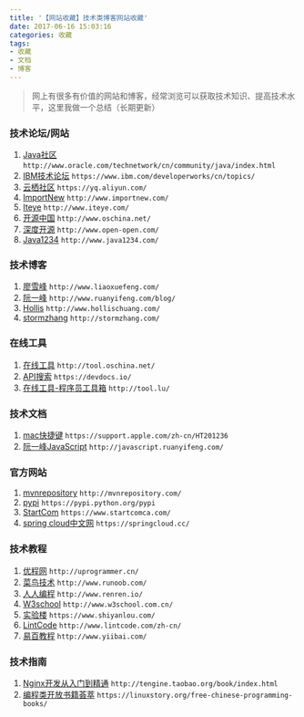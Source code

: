 ```yaml
---
title: '【网站收藏】技术类博客网站收藏'
date: 2017-06-16 15:03:16
categories: 收藏
tags:
- 收藏
- 文档
- 博客
---
```

> 网上有很多有价值的网站和博客，经常浏览可以获取技术知识、提高技术水平，这里我做一个总结（长期更新）

### 技术论坛/网站

1. [Java社区](http://www.oracle.com/technetwork/cn/community/java/index.html)
`http://www.oracle.com/technetwork/cn/community/java/index.html`
1. [IBM技术论坛](https://www.ibm.com/developerworks/cn/topics/)
`https://www.ibm.com/developerworks/cn/topics/`
1. [云栖社区](https://yq.aliyun.com/)
`https://yq.aliyun.com/`
1. [ImportNew](http://www.importnew.com/)
`http://www.importnew.com/`
1. [Iteye](http://www.iteye.com/)
`http://www.iteye.com/`
1. [开源中国](http://www.oschina.net/)
`http://www.oschina.net/`
1. [深度开源](http://www.open-open.com/)
`http://www.open-open.com/`
1. [Java1234](http://www.java1234.com/)
`http://www.java1234.com/`

### 技术博客
1. [廖雪峰](http://www.liaoxuefeng.com/)
`http://www.liaoxuefeng.com/`
1. [阮一峰](http://www.ruanyifeng.com/blog/)
`http://www.ruanyifeng.com/blog/`
1. [Hollis](http://www.hollischuang.com/)
`http://www.hollischuang.com/`
1. [stormzhang](http://stormzhang.com/)
`http://stormzhang.com/`

### 在线工具
1. [在线工具](http://tool.oschina.net/)
`http://tool.oschina.net/`
1. [API搜索](https://devdocs.io/)
`https://devdocs.io/`
1. [在线工具-程序员工具箱](http://tool.lu/)
`http://tool.lu/`

### 技术文档
1. [mac快捷键](https://support.apple.com/zh-cn/HT201236)
`https://support.apple.com/zh-cn/HT201236`
1. [阮一峰JavaScript](http://javascript.ruanyifeng.com/)
`http://javascript.ruanyifeng.com/`

### 官方网站
1. [mvnrepository](http://mvnrepository.com/)
`http://mvnrepository.com/`
1. [pypi](https://pypi.python.org/pypi)
`https://pypi.python.org/pypi`
1. [StartCom](https://www.startcomca.com/)
`https://www.startcomca.com/`
1. [spring cloud中文网](https://springcloud.cc/)
`https://springcloud.cc/`

### 技术教程
1. [优程网](http://uprogrammer.cn/)
`http://uprogrammer.cn/`
1. [菜鸟技术](http://www.runoob.com/)
`http://www.runoob.com/`
1. [人人编程](http://www.renren.io/)
`http://www.renren.io/`
1. [W3school](http://www.w3school.com.cn/)
`http://www.w3school.com.cn/`
1. [实验楼](https://www.shiyanlou.com/)
`https://www.shiyanlou.com/`
1. [LintCode](http://www.lintcode.com/zh-cn/)
`http://www.lintcode.com/zh-cn/`
1. [易百教程](http://www.yiibai.com/)
`http://www.yiibai.com/`

### 技术指南
1. [Nginx开发从入门到精通](http://tengine.taobao.org/book/index.html)
`http://tengine.taobao.org/book/index.html`
1. [编程类开放书籍荟萃](https://linuxstory.org/free-chinese-programming-books/)
`https://linuxstory.org/free-chinese-programming-books/`